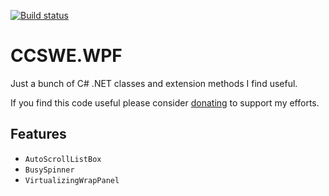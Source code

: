 [![Build status](https://ci.appveyor.com/api/projects/status/elfktumauqu1179d?svg=true)](https://ci.appveyor.com/project/CoryCharlton/ccswe-wpf)

# CCSWE.WPF

Just a bunch of C# .NET classes and extension methods I find useful.

If you find this code useful please consider [donating](https://www.paypal.com/cgi-bin/webscr?cmd=_s-xclick&hosted_button_id=ECGSEZ36LV6QU) to support my efforts.

## Features

* `AutoScrollListBox`
* `BusySpinner`
* `VirtualizingWrapPanel`
